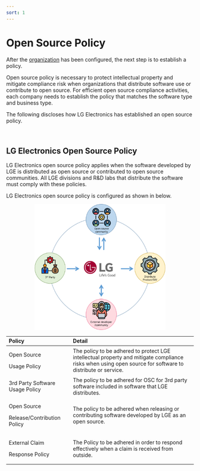 ```yaml
---
sort: 1
---
```


# Open Source Policy

After the [organization](../organization/ospo.md) has been configured, the next step is to establish a policy.

Open source policy is necessary to protect intellectual property and mitigate compliance risk when organizations that distribute software use or contribute to open source. 
For efficient open source compliance activities, each company needs to establish the policy that matches the software type and business type.

The following discloses how LG Electronics has established an open source policy.

<br>

## LG Electronics Open Source Policy

LG Electronics open source policy applies when the software developed by LGE is distributed as open source or contributed to open source communities.
All LGE divisions and R&D labs that distribute the software must comply with these policies.

LG Electronics open source policy is configured as shown in below.

<p align="center"><img src="../assets/docs/policy.png" width="70%" title="Open Source policy"></p>

<table>
  <thead>
    <tr>
      <th style="text-align:left">Policy</th>
      <th style="text-align:left">Detail</th>
    </tr>
  </thead>
  <tbody>
    <tr>
      <td style="text-align:left">
        <p>Open Source</p>
        <p>Usage Policy</p>
      </td>
      <td style="text-align:left">The policy to be adhered to protect LGE intellectual property and mitigate compliance risks when using open source for software to distribute or service.</td>
    </tr>
    <tr>
      <td style="text-align:left">3rd Party Software Usage Policy</td>
      <td style="text-align:left">The policy to be adhered for OSC for 3rd party software included in software that LGE distributes.</td>
    </tr>
    <tr>
      <td style="text-align:left">
        <p>Open Source</p>
        <p>Release/Contribution Policy</p>
      </td>
      <td style="text-align:left">The policy to be adhered when releasing or contributing software developed by LGE as an open source.</td>
    </tr>
    <tr>
      <td style="text-align:left">
        <p>External Claim</p>
        <p>Response Policy</p>
      </td>
      <td style="text-align:left">The Policy to be adhered in order to respond effectively when a claim is received from outside.</td>
    </tr>
  </tbody>
</table>
